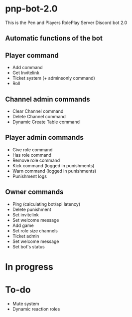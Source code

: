 # pnp-bot-2.0
This is the Pen and Players RolePlay Server Discord bot 2.0

## Automatic functions of the bot

## Player command
- Add command
- Get Invitelink
- Ticket system (+ adminsonly command)
- Roll

## Channel admin commands
- Clear Channel command
- Delete Channel command
- Dynamic Create Table command

## Player admin commands
- Give role command
- Has role command
- Remove role command
- Kick command (logged in punishments)
- Warn command (logged in punishments)
- Punishment logs

## Owner commands
- Ping (calculating bot/api latency)
- Delete punishment
- Set invitelink
- Set welcome message
- Add game
- Set role size channels
- Ticket admin
- Set welcome message
- Set bot's status

# In progress

# To-do
- Mute system
- Dynamic reaction roles